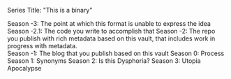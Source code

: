 Series Title: "This is a binary"

Season -3: The point at which this format is unable to express the idea
Season -2.1: The code you write to accomplish that
Season -2: The repo you publish with rich metadata based on this vault, that includes work in progress with metadata.  
Season -1: The blog that you publish based on this vault
Season 0: Process
Season 1: Synonyms
Season 2: Is this Dysphoria?
Season 3: Utopia Apocalypse
